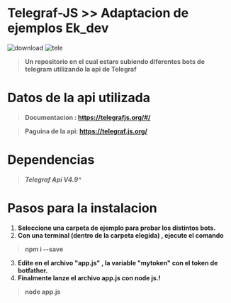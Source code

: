 # ****Telegraf-JS >> Adaptacion de ejemplos Ek_dev****
![download](https://user-images.githubusercontent.com/100470703/192023586-3ed3193b-85be-4b42-a1b5-170ec0291826.png)
![tele](https://user-images.githubusercontent.com/100470703/192024666-2fb1bcc2-e554-4401-8f6e-116964546178.jpg)

> ****Un repositorio en el cual estare subiendo diferentes bots de telegram utilizando la api de Telegraf****

# ****Datos de la api utilizada****

> ****Documentacion : https://telegrafjs.org/#/****

> ****Paguina de la api: https://telegraf.js.org/****

# ****Dependencias**** #
> *******Telegraf Api V4.9^*******

# ****Pasos para la instalacion**** #
1. ****Seleccione una carpeta de ejemplo para probar los distintos bots.****
2. ****Con una terminal (dentro de la carpeta elegida) , ejecute el comando****
> ****npm i --save****
3. ****Edite en el archivo "app.js" , la variable "mytoken" con el token de botfather.****
4. ****Finalmente lanze el archivo app.js con node js.!****
> ****node app.js****
